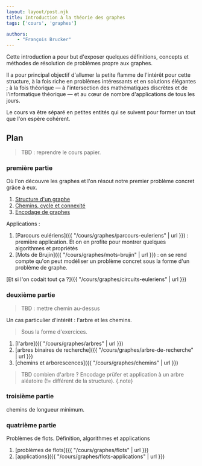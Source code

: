 ```yaml
---
layout: layout/post.njk
title: Introduction à la théorie des graphes
tags: ['cours', 'graphes']

authors:
    - "François Brucker"
---
```


<!-- début résumé -->

Cette introduction a pour but d'exposer quelques définitions, concepts et méthodes de résolution de problèmes propre aux graphes.

Il a pour principal objectif d'allumer la petite flamme de l'intérêt pour cette structure, à la fois riche en problèmes intéressants et en solutions élégantes ; à la fois théorique — à l'intersection des mathématiques discrètes et de l'informatique théorique — et au cœur de nombre d'applications de tous les jours.

Le cours va être séparé en petites entités qui se suivent pour former un tout que l'on espère cohérent.

<!-- fin résumé -->

## Plan

> TBD : reprendre le cours papier.

### première partie

Où l'on découvre les graphes et l'on résout notre premier problème concret grâce à eux.

1. [Structure d'un graphe](structure)
2. [Chemins, cycle et connexité](chemins-cycles-connexite)
3. [Encodage de graphes](encodage)

Applications : 

1. [Parcours eulériens]({{ "/cours/graphes/parcours-euleriens" | url }}) : première application. Et on en profite pour montrer quelques algorithmes et propriétés
2. [Mots de Brujin]({{ "/cours/graphes/mots-brujin" | url }}) : on se rend compte qu'on peut modéliser un problème concret sous la forme d'un problème de graphe.

[Et si l'on codait tout ça ?]({{ "/cours/graphes/circuits-euleriens" | url }})

### deuxième partie

> TBD : mettre chemin au-dessus

Un cas particulier d'intérêt : l'arbre et les chemins.

> Sous la forme d'exercices.

1. [l'arbre]({{ "/cours/graphes/arbres" | url }})
2. [arbres binaires de recherche]({{ "/cours/graphes/arbre-de-recherche" | url }})
3. [chemins et arborescences]({{ "/cours/graphes/chemins" | url }})

> TBD
> combien d'arbre ? Encodage prüfer et application à un arbre aléatoire (!= différent de la structure).
{.note}

### troisième partie

chemins de longueur minimum.

### quatrième partie

Problèmes de flots. Définition, algorithmes et applications

1. [problèmes de flots]({{ "/cours/graphes/flots" | url }})
2. [applications]({{ "/cours/graphes/flots-applications" | url }})
